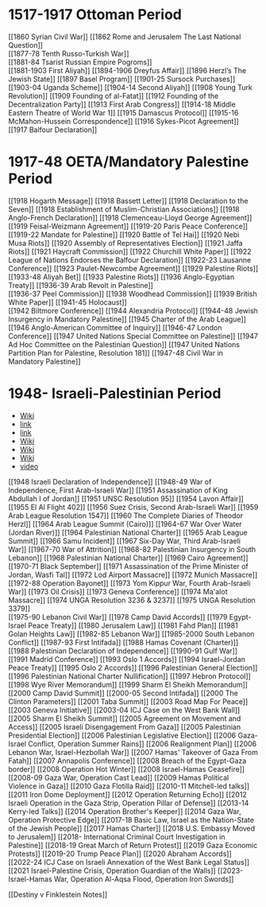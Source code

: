 # 1517-1917 Ottoman Period
[[1860 Syrian Civil War]] 
[[1862 Rome and Jerusalem The Last National Question]]  
[[1877-78 Tenth Russo-Turkish War]]   
[[1881-84 Tsarist Russian Empire Pogroms]]    
[[1881-1903 First Aliyah]]
[[1894-1906 Dreyfus Affair]]
[[1896 Herzl’s The Jewish State]]
[[1897 Basel Program]]
[[1901-25 Sursock Purchases]]
[[1903-04 Uganda Scheme]]
[[1904-14 Second Aliyah]]
[[1908 Young Turk Revolution]]
[[1909 Founding of al-Fatat]]
[[1912 Founding of the Decentralization Party]]
[[1913 First Arab Congress]]
[[1914-18 Middle Eastern Theatre of World War 1]]
[[1915 Damascus Protocol]]
[[1915-16 McMahon-Hussein Correspondence]]
[[1916 Sykes-Picot Agreement]]
[[1917 Balfour Declaration]]
# 1917-48 OETA/Mandatory Palestine Period
[[1918 Hogarth Message]]
[[1918 Bassett Letter]]
[[1918 Declaration to the Seven]]
[[1918 Establishment of Muslim-Christian Associations]]
[[1918 Anglo-French Declaration]]
[[1918 Clemenceau-Lloyd George Agreement]]
[[1919 Feisal-Weizmann Agreement]]
[[1919-20 Paris Peace Conference]]
[[1919-22 Mandate for Palestine]]
[[1920 Battle of Tel Hai]]
[[1920 Nebi Musa Riots]]
[[1920 Assembly of Representatives Election]]
[[1921 Jaffa Riots]]
[[1921 Haycraft Commission]]
[[1922 Churchill White Paper]]
[[1922 League of Nations Endorses the Balfour Declaration]]
[[1922-23 Lausanne Conference]]
[[1923 Paulet-Newcombe Agreement]]
[[1929 Palestine Riots]]
[[1933-48 Aliyah Bet]]
[[1933 Palestine Riots]]
[[1936 Anglo-Egyptian Treaty]]
[[1936-39 Arab Revolt in Palestine]]   
[[1936-37 Peel Commission]] 
[[1938 Woodhead Commission]]
[[1939 British White Paper]]
[[1941-45 Holocaust]]  
[[1942 Biltmore Conference]]
[[1944 Alexandria Protocol]]
[[1944-48 Jewish Insurgency in Mandatory Palestine]]
[[1945 Charter of the Arab League]]    
[[1946 Anglo-American Committee of Inquiry]]
[[1946-47 London Conference]]
[[1947 United Nations Special Committee on Palestine]]
[[1947 Ad Hoc Committee on the Palestinian Question]]
[[1947 United Nations Partition Plan for Palestine, Resolution 181]]
[[1947-48 Civil War in Mandatory Palestine]]
# 1948- Israeli-Palestinian Period
- [Wiki](https://en.wikipedia.org/wiki/Israeli%E2%80%93Palestinian_conflict)
- [link](https://docs.google.com/document/d/1-x6Ea5qwrJUi1-QTjvh1PmPL2W5R2X25fglglpBhdb0/edit)
- [link](https://docs.google.com/document/d/1rw55meTlE2p2eh1nTHvvREGHUITJoW7GuuIkgRuJyck/edit#)
- [Wiki](https://en.wikipedia.org/wiki/List_of_United_Nations_resolutions_concerning_Israel)
- [Wiki](https://en.wikipedia.org/wiki/List_of_United_Nations_resolutions_concerning_Palestine)
- [Wiki](https://en.wikipedia.org/w/index.php?title=Category:United_Nations_Security_Council_resolutions_concerning_Israel&pageuntil=+1068%0AUnited+Nations+Security+Council+Resolution+1068\#mw-pages)
- [video](https://www.youtube.com/watch?v=9hr8KVhTVfY)  

[[1948 Israeli Declaration of Independence]]
[[1948-49 War of Independence, First Arab-Israeli War]]
[[1951 Assassination of King Abdullah I of Jordan]]
[[1951 UNSC Resolution 95]]
[[1954 Lavon Affair]]
[[1955 El Al Flight 402]]
[[1956 Suez Crisis, Second Arab-Israeli War]]
[[1959 Arab League Resolution 1547]]
[[1960 The Complete Diaries of Theodor Herzl]]
[[1964 Arab League Summit (Cairo)]]
[[1964-67 War Over Water (Jordan River)]]
[[1964 Palestinian National Charter]]
[[1965 Arab League Summit]]
[[1966 Samu Incident]]
[[1967 Six-Day War, Third Arab-Israeli War]]
[[1967-70 War of Attrition]]
[[1968-82 Palestinian Insurgency in South Lebanon]]
[[1968 Palestinian National Charter]]
[[1969 Cairo Agreement]]
[[1970-71 Black September]]
[[1971 Assassination of the Prime Minister of Jordan, Wasfi Tal]]
[[1972 Lod Airport Massacre]]
[[1972 Munich Massacre]]
[[1972-88 Operation Bayonet]]
[[1973 Yom Kippur War, Fourth Arab-Israeli War]]
[[1973 Oil Crisis]]
[[1973 Geneva Conference]]
[[1974 Ma'alot Massacre]]
[[1974 UNGA Resolution 3236 & 3237]]
[[1975 UNGA Resolution 3379]]    
[[1975-90 Lebanon Civil War]]
[[1978 Camp David Accords]]
[[1979 Egypt-Israel Peace Treaty]]
[[1980 Jerusalem Law]]
[[1981 Fahd Plan]]
[[1981 Golan Heights Law]]
[[1982-85 Lebanon War]]
[[1985-2000 South Lebanon Conflict]]
[[1987-93 First Intifada]]
[[1988 Hamas Covenant (Charter)]]    
[[1988 Palestinian Declaration of Independence]]
[[1990-91 Gulf War]]
[[1991 Madrid Conference]]
[[1993 Oslo 1 Accords]]
[[1994 Israel-Jordan Peace Treaty]]
[[1995 Oslo 2 Accords]]
[[1996 Palestinian General Election]]
[[1996 Palestinian National Charter Nullification]]
[[1997 Hebron Protocol]]
[[1998 Wye River Memorandum]]
[[1999 Sharm El Sheikh Memorandum]]
[[2000 Camp David Summit]]
[[2000-05 Second Intifada]]
[[2000 The Clinton Parameters]]
[[2001 Taba Summit]]
[[2003 Road Map For Peace]]
[[2003 Geneva Initiative]]
[[2003-04 ICJ Case on the West Bank Wall]] 
[[2005 Sharm El Sheikh Summit]]
[[2005 Agreement on Movement and Access]]
[[2005 Israeli Disengagement From Gaza]]
[[2005 Palestinian Presidential Election]]
[[2006 Palestinian Legislative Election]]
[[2006 Gaza-Israel Conflict, Operation Summer Rains]]
[[2006 Realignment Plan]]
[[2006 Lebanon War, Israel-Hezbollah War]]
[[2007 Hamas' Takeover of Gaza From Fatah]]
[[2007 Annapolis Conference]]
[[2008 Breach of the Egypt-Gaza border]]
[[2008 Operation Hot Winter]]
[[2008 Israel-Hamas Ceasefire]]
[[2008-09 Gaza War, Operation Cast Lead]]
[[2009 Hamas Political Violence in Gaza]]
[[2010 Gaza Flotilla Raid]]
[[2010-11 Mitchell-led talks]]
[[2011 Iron Dome Deployment]]
[[2012 Operation Returning Echo]]
[[2012 Israeli Operation in the Gaza Strip, Operation Pillar of Defense]]
[[2013-14 Kerry-led Talks]]
[[2014 Operation Brother's Keeper]]
[[2014 Gaza War, Operation Protective Edge]]
[[2017-18 Basic Law, Israel as the Nation-State of the Jewish People]]
[[2017 Hamas Charter]]
[[2018 U.S. Embassy Moved to Jerusalem]]
[[2018- International Criminal Court Investigation in Palestine]]
[[2018-19 Great March of Return Protest]]
[[2019 Gaza Economic Protests]]
[[2019-20 Trump Peace Plan]]
[[2020 Abraham Accords]]
[[2022-24 ICJ Case on Israeli Annexation of the West Bank Legal Status]]
[[2021 Israel-Palestine Crisis, Operation Guardian of the Walls]]
[[2023- Israel-Hamas War, Operation Al-Aqsa Flood, Operation Iron Swords]]

[[Destiny v Finklestein Notes]]